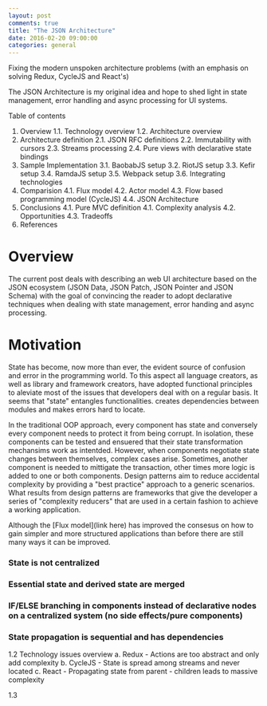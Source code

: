 ```yaml
---
layout: post
comments: true
title: "The JSON Architecture"
date: 2016-02-20 09:00:00
categories: general
---
```

Fixing the modern unspoken architecture problems (with an emphasis on solving Redux, CycleJS and React's)

The JSON Architecture is my original idea and hope to shed light in state management, error handling and async processing for UI systems.

Table of contents
1. Overview
1.1. Technology overview
1.2. Architecture overview
2. Architecture definition
2.1. JSON RFC definitions
2.2. Immutability with cursors
2.3. Streams processing
2.4. Pure views with declarative state bindings
3. Sample Implementation
3.1. BaobabJS setup
3.2. RiotJS setup
3.3. Kefir setup
3.4. RamdaJS setup
3.5. Webpack setup
3.6. Integrating technologies
4. Comparision
4.1. Flux model
4.2. Actor model
4.3. Flow based programming model (CycleJS)
4.4. JSON Architecture
4. Conclusions
4.1. Pure MVC definition
4.1. Complexity analysis
4.2. Opportunities
4.3. Tradeoffs
5. References

# Overview
The current post deals with describing an web UI architecture based on the JSON ecosystem (JSON Data, JSON Patch, JSON Pointer and JSON Schema) with the goal of convincing the reader to adopt declarative techniques when dealing with state management, error handing and async processing.

# Motivation
State has become, now more than ever, the evident source of confusion and error in the programming world. To this aspect all language creators, as well as library and framework creators, have adopted functional principles to aleviate most of the issues that developers deal with on a regular basis. It seems that "state" entangles functionalities. creates dependencies between modules and makes errors hard to locate.

In the traditional OOP approach, every component has state and conversely every component needs to protect it from being corrupt. In isolation, these components can be tested and ensuered that their state transformation mechansims work as intentded. However, when components negotiate state changes between themselves, complex cases arise. Sometimes, another component is needed to mittigate the transaction, other times more logic is added to one or both components. Design patterns aim to reduce accidental complexity by providing a "best practice" approach to a generic scenarios. What results from design patterns are frameworks that give the developer a series of "complexity reducers" that are used in a certain fashion to achieve a working application.

Although the [Flux model](link here) has improved the consesus on how to gain simpler and more structured applications than before there are still many ways it can be improved.

### State is not centralized
### Essential state and derived state are merged
### IF/ELSE branching in components instead of declarative nodes on a centralized system (no side effects/pure components)
### State propagation is sequential and has dependencies

1.2 Technology issues overview
a. Redux - Actions are too abstract and only add complexity
b. CycleJS - State is spread among streams and never located
c. React - Propagating state from parent - children leads to massive complexity

1.3
